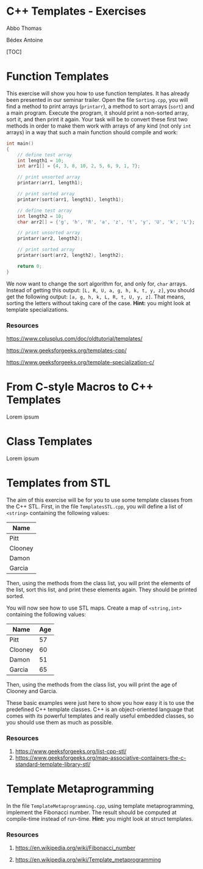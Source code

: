# C++ Templates - Exercises
Abbo Thomas

Bédex Antoine

[TOC]

# Function Templates

This exercise will show you how to use function templates. It has already been presented in our seminar trailer. Open the file `Sorting.cpp`, you will find a method to print arrays (`printarr`), a method to sort arrays (`sort`) and a main program. Execute the program, it should print a non-sorted array, sort it, and then print it again. Your task will be to convert these first two methods in order to make them work with arrays of any kind (not only `int` arrays) in a way that such a main function should compile and work:

```c++
int main()
{
    // define test array
    int length1 = 10;
    int arr1[] = {4, 3, 8, 10, 2, 5, 6, 9, 1, 7};

    // print unsorted array
    printarr(arr1, length1);

    // print sorted array
    printarr(sort(arr1, length1), length1);

    // define test array
    int length2 = 10;
    char arr2[] = {'g', 'h', 'R', 'a', 'z', 't', 'y', 'U', 'k', 'L'};

    // print unsorted array
    printarr(arr2, length2);

    // print sorted array
    printarr(sort(arr2, length2), length2);

    return 0;
}
```

We now want to change the sort algorithm for, and only for, `char` arrays. Instead of getting this output: `[L, R, U, a, g, h, k, t, y, z]`, you should get the following output: `[a, g, h, k, L, R, t, U, y, z]`. That means, sorting the letters without taking care of the case. **Hint:** you might look at template specializations.

### Resources

https://www.cplusplus.com/doc/oldtutorial/templates/

https://www.geeksforgeeks.org/templates-cpp/

https://www.geeksforgeeks.org/template-specialization-c/

# From C-style Macros to C++ Templates

Lorem ipsum

# Class Templates

Lorem ipsum

# Templates from STL

The aim of this exercise will be for you to use some template classes from the C++ STL. First, in the file `TemplatesSTL.cpp`, you will define a list of `<string>` containing the following values:

| Name    |
| ------- |
| Pitt    |
| Clooney |
| Damon   |
| Garcia  |

Then, using the methods from the class list, you will print the elements of the list, sort this list, and print these elements again. They should be printed sorted.

You will now see how to use STL maps. Create a map of `<string,int>` containing the following values:

| Name    | Age  |
| ------- | ---- |
| Pitt    | 57   |
| Clooney | 60   |
| Damon   | 51   |
| Garcia  | 65   |

Then, using the methods from the class list, you will print the age of Clooney and Garcia.

These basic examples were just here to show you how easy it is to use the predefined C++ template classes. C++ is an object-oriented language that comes with its powerful templates and really useful embedded classes, so you should use them as much as possible.

### Resources

1. https://www.geeksforgeeks.org/list-cpp-stl/
2. https://www.geeksforgeeks.org/map-associative-containers-the-c-standard-template-library-stl/

# Template Metaprogramming

In the file `TemplateMetaprogramming.cpp`, using template metaprogramming, implement the Fibonacci number. The result should be computed at compile-time instead of run-time. **Hint:** you might look at struct templates.

### Resources

1. https://en.wikipedia.org/wiki/Fibonacci_number

2. https://en.wikipedia.org/wiki/Template_metaprogramming

